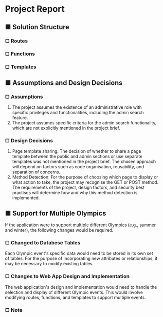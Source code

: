 # Project Report


## ■ Solution Structure


### **□ Routes** 



### **□ Functions** 



### **□ Templates** 



## ■ Assumptions and Design Decisions
### **□ Assumptions**
1) The project assumes the existence of an administrative role with specific privileges and functionalities, including the admin search feature.
2) The project assumes specific criteria for the admin search functionality, which are not explicitly mentioned in the project brief.

### **□ Design Decisions**
1) Page template sharing: The decision of whether to share a page template between the public and admin sections or use separate templates was not mentioned in the project brief.
The chosen approach will depend on factors such as code organisation, reusability, and separation of concerns.
2) Method Detection: For the purpose of choosing which page to display or what action to take, the project may recognise the GET or POST method.
The requirements of the project, design factors, and security best practises will determine how and why this method detection is implemented.

## ■ Support for Multiple Olympics
If the application were to support multiple different Olympics (e.g., summer and winter), the following changes would be required.

### **□ Changed to Databese Tables**

Each Olympic event's specific data would need to be stored in its own set of tables. For the purpose of incorporating new attributes or relationships, it may be necessary to modify existing tables.

### **□ Changes to Web App Design and Implementation**

The web application's design and implementation would need to handle the selection and display of different Olympic events. This would involve modifying routes, functions, and templates to support multiple events.

### **□ Note**

